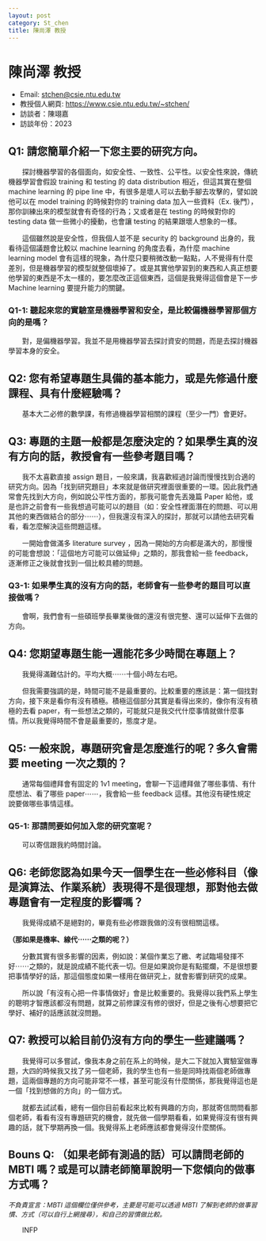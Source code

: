 ```yaml
---
layout: post
category: St_chen
title: 陳尚澤 教授
---
```


# 陳尚澤 教授

- Email: stchen@csie.ntu.edu.tw
- 教授個人網頁: <https://www.csie.ntu.edu.tw/~stchen/>
- 訪談者：陳翊嘉
- 訪談年份：2023

## Q1: 請您簡單介紹一下您主要的研究方向。

&emsp;&emsp;探討機器學習的各個面向，如安全性、一致性、公平性。以安全性來說，傳統機器學習會假設 training 和 testing 的 data distribution 相近，但這其實在整個 machine learning 的 pipe line 中，有很多是壞人可以去動手腳去攻擊的，譬如說他可以在 model training 的時候對你的 training data 加入一些資料（Ex. 後門），那你訓練出來的模型就會有奇怪的行為；又或者是在 testing 的時候對你的 testing data 做一些微小的擾動，也會讓 testing 的結果跟壞人想象的一樣。

&emsp;&emsp;這個雖然說是安全性，但我個人並不是 security 的 background 出身的，我看待這個議題會比較以 machine learning 的角度去看，為什麼 machine learning model 會有這樣的現象，為什麼只要稍微改動一點點，人不覺得有什麼差別，但是機器學習的模型就整個壞掉了。或是其實他學習到的東西和人真正想要他學習的東西是不太一樣的，要怎麼改正這個東西，這個是我覺得這個會是下一步 Machine learning 要提升能力的關鍵。 

### Q1-1: 聽起來您的實驗室是機器學習和安全，是比較偏機器學習那個方向的是嗎？

&emsp;&emsp;對，是偏機器學習。我並不是用機器學習去探討資安的問題，而是去探討機器學習本身的安全。

## Q2: 您有希望專題生具備的基本能力，或是先修過什麼課程、具有什麼經驗嗎？

&emsp;&emsp;基本大二必修的數學課，有修過機器學習相關的課程（至少一門）會更好。

## Q3: 專題的主題一般都是怎麼決定的？如果學生真的沒有方向的話，教授會有一些參考題目嗎？

&emsp;&emsp;我不太喜歡直接 assign 題目，一般來講，我喜歡經過討論而慢慢找到合適的研究方向。因為「找到研究題目」本來就是做研究裡面很重要的一環。因此我們通常會先找到大方向，例如說公平性方面的，那我可能會先丟幾篇 Paper 給他，或是也許之前會有一些我想過可能可以的題目（如：安全性裡面潛在的問題、可以用其他的東西做結合的部分⋯⋯），但我還沒有深入的探討，那就可以請他去研究看看，看怎麼解決這些問題這樣。

&emsp;&emsp;一開始會做滿多 literature survey ，因為一開始的方向都是滿大的，那慢慢的可能會想說：「這個地方可能可以做延伸」之類的，那我會給一些 feedback，逐漸修正之後就會找到一個比較具體的問題。

### Q3-1: 如果學生真的沒有方向的話，老師會有一些參考的題目可以直接做嗎？

&emsp;&emsp;會啊，我們會有一些碩班學長畢業後做的還沒有很完整、還可以延伸下去做的方向。

## Q4: 您期望專題生能一週能花多少時間在專題上？

&emsp;&emsp;我覺得滿難估計的。平均大概⋯⋯十個小時左右吧。

&emsp;&emsp;但我需要強調的是，時間可能不是最重要的。比較重要的應該是：第一個找對方向，接下來是看你有沒有積極。積極這個部分其實是看得出來的，像你有沒有積極的去看 paper，有一些想法之類的，可能就只是我交代什麼事情就做什麼事情。所以我覺得時間不會是最重要的，態度才是。

## Q5: 一般來說，專題研究會是怎麼進行的呢？多久會需要 meeting 一次之類的？

&emsp;&emsp;通常每個禮拜會有固定的 1v1 meeting，會聊一下這禮拜做了哪些事情、有什麼想法、看了哪些 paper⋯⋯，我會給一些 feedback 這樣。其他沒有硬性規定說要做哪些事情這樣。

### Q5-1: 那請問要如何加入您的研究室呢？

&emsp;&emsp;可以寄信跟我約時間討論。

## Q6: 老師您認為如果今天一個學生在一些必修科目（像是演算法、作業系統）表現得不是很理想，那對他去做專題會有一定程度的影響嗎？

&emsp;&emsp;我覺得成績不是絕對的，畢竟有些必修跟我做的沒有很相關這樣。




**（那如果是機率、線代⋯⋯之類的呢？）**




&emsp;&emsp;分數其實有很多影響的因素，例如說：某個作業忘了繳、考試臨場發揮不好⋯⋯之類的，就是說成績不能代表一切。但是如果說你是有點擺爛，不是很想要把事情學好的話，那這個態度如果一樣用在做研究上，就會影響到研究的成果。

&emsp;&emsp;所以說「有沒有心把一件事情做好」會是比較重要的。我覺得以我們系上學生的聰明才智應該都沒有問題，就算之前修課沒有修的很好，但是之後有心想要把它學好、補好的話應該就沒問題。

## Q7: 教授可以給目前仍沒有方向的學生一些建議嗎？

&emsp;&emsp;我覺得可以多嘗試，像我本身之前在系上的時候，是大二下就加入實驗室做專題，大四的時候我又找了另一個老師，我的學生也有一些是同時找兩個老師做專題，這兩個專題的方向可能非常不一樣，甚至可能沒有什麼關係，那我覺得這也是一個「找到想做的方向」的一個方式。

&emsp;&emsp;就都去試試看，總有一個你目前看起來比較有興趣的方向，那就寄信問問看那個老師，看看有沒有專題研究的機會，就先做一個學期看看，如果覺得沒有很有興趣的話，就下學期再換一個。我覺得系上老師應該都會覺得沒什麼關係。

## Bouns Q: （如果老師有測過的話）可以請問老師的 MBTI 嗎？或是可以請老師簡單說明一下您傾向的做事方式嗎？

*<font size="2">不負責宣言：MBTI 這個欄位僅供參考，主要是可能可以透過 MBTI 了解到老師的做事習慣、方式（可以自行上網搜尋），和自己的習慣做比較。</font>*

&emsp;&emsp;INFP
